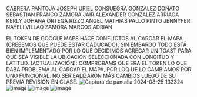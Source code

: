 CABRERA PANTOJA JOSEPH URIEL
CONSUEGRA GONZALEZ DONATO SEBASTIAN
FRANCO ZAMORA JAIR ALEXANDER
GONZALEZ ARRIAGA KERLY JOHANA
ORTEGA RIZZO ANGEL MATHIAS
PALLO PINTO JENNYFER NAYELI
VILLAO ZAMORA MARCOS ADRIAN

EL TOKEN DE GOOGLE MAPS HACE CONFLICTOS AL CARGAR EL MAPA (CREEEMOS QUE PUEDE ESTAR CADUCADO), SIN EMBARGO TODO ESTÁ BIEN IMPLEMENTADO POR LO QUE DECIDIMOS AGREGAR UN TOAST PARA QUE SEA VISIBLE LA UBICACIÓN SELECCIONADA CON LONGITUD Y LATITUD.
(ACTUALIZACIÓN): COMPROBAMS QUE ERA EL TOKEN LO QUE DABA PROBLEMA AL CARGAR EL MAPA, POR LOQ UE LO CAMBIAMOS POR UNO FUNCIONAL. NO SER EALIZARON MÁS CAMBIOS LUEGO DE SU PREVIA REVISIÓN EN CLASE.
![Captura de pantalla 2024-08-25 133324](https://github.com/user-attachments/assets/ba68a6a8-292c-44c6-9941-c41856380976)
![image](https://github.com/user-attachments/assets/3df54aad-3798-4afe-aba8-45c57496588a)
![image](https://github.com/user-attachments/assets/16d27483-4822-42de-af3b-4db30a896f11)
![image](https://github.com/user-attachments/assets/90549a1e-a542-49a0-939c-2c1fbd511cf5)


